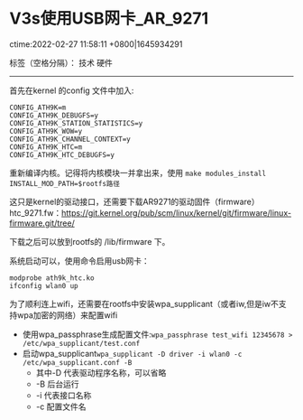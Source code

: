 # V3s使用USB网卡_AR_9271
ctime:2022-02-27 11:58:11 +0800|1645934291

标签（空格分隔）： 技术 硬件

---

首先在kernel 的config 文件中加入:

```kconfig
CONFIG_ATH9K=m
CONFIG_ATH9K_DEBUGFS=y
CONFIG_ATH9K_STATION_STATISTICS=y
CONFIG_ATH9K_WOW=y
CONFIG_ATH9K_CHANNEL_CONTEXT=y
CONFIG_ATH9K_HTC=m
CONFIG_ATH9K_HTC_DEBUGFS=y
```
重新编译内核。记得将内核模块一并拿出来，使用
```make modules_install INSTALL_MOD_PATH=$rootfs路径```

这只是kernel的驱动接口，还需要下载AR9271的驱动固件（firmware）htc_9271.fw：https://git.kernel.org/pub/scm/linux/kernel/git/firmware/linux-firmware.git/tree/

下载之后可以放到rootfs的 /lib/firmware 下。

系统启动可以，使用命令启用usb网卡：

```shell
modprobe ath9k_htc.ko
ifconfig wlan0 up
```

为了顺利连上wifi，还需要在rootfs中安装wpa_supplicant（或者iw,但是iw不支持wpa加密的网络）来配置wifi

- 使用wpa_passphrase生成配置文件:`wpa_passphrase test_wifi 12345678 > /etc/wpa_supplicant/test.conf`
- 启动wpa_supplicant`wpa_supplicant -D driver -i wlan0 -c /etc/wpa_supplicant.conf -B`
  - 其中-D 代表驱动程序名称，可以省略
  - -B 后台运行
  - -i 代表接口名称
  - -c 配置文件名




